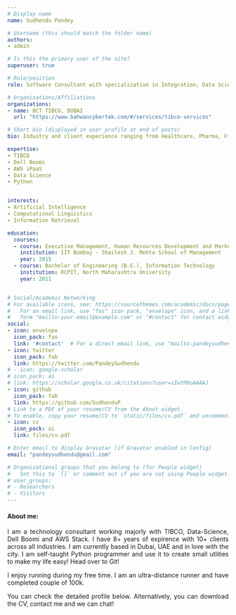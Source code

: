 ```yaml
---
# Display name
name: Sudhendu Pandey

# Username (this should match the folder name)
authors:
- admin

# Is this the primary user of the site?
superuser: true

# Role/position
role: Software Consultant with specialization in Integration, Data Science and Python Programming

# Organizations/Affiliations
organizations:
- name: BCT TIBCO, DUBAI
  url: "https://www.bahwancybertek.com/#/services/tibco-services"

# Short bio (displayed in user profile at end of posts)
bio: Industry and client experience ranging from Healthcare, Pharma, Finance, Technology & Manufacturing domain.

expertise:
- TIBCO
- Dell Boomi
- AWS iPaaS
- Data Science
- Python


interests:
- Artificial Intelligence
- Computational Linguistics
- Information Retrieval

education:
  courses:
  - course: Executive Management, Human Resources Development and Marketing
    institution: IIT Bombay - Shailesh J. Mehta School of Management
    year: 2015
  - course: Bachelor of Engineering (B.E.), Information Technology
    institution: RCPIT, North Maharashtra University
    year: 2011


# Social/Academic Networking
# For available icons, see: https://sourcethemes.com/academic/docs/page-builder/#icons
#   For an email link, use "fas" icon pack, "envelope" icon, and a link in the
#   form "mailto:your-email@example.com" or "#contact" for contact widget.
social:
- icon: envelope
  icon_pack: fas
  link: '#contact'  # For a direct email link, use "mailto:pandeysudhendu@gmail.com".
- icon: twitter
  icon_pack: fab
  link: https://twitter.com/PandeySudhendu
# - icon: google-scholar
# icon_pack: ai
# link: https://scholar.google.co.uk/citations?user=sIwtMXoAAAAJ
- icon: github
  icon_pack: fab
  link: https://github.com/SudhenduP
# Link to a PDF of your resume/CV from the About widget.
# To enable, copy your resume/CV to `static/files/cv.pdf` and uncomment the lines below.
- icon: cv
  icon_pack: ai
  link: files/cv.pdf

# Enter email to display Gravatar (if Gravatar enabled in Config)
email: "pandeysudhendu@gmail.com"

# Organizational groups that you belong to (for People widget)
#   Set this to `[]` or comment out if you are not using People widget.
# user_groups:
# - Researchers
# - Visitors
---
```


#### About me:
<div style="text-align: justify">

I am a technology consultant working majorly with TIBCO, Data-Science, Dell Boomi and AWS Stack. I have 8+ years of expirence with 10+ clients across all industries. 
I am currently based in Dubai, UAE and in love with the city. I am self-taught Python programmer and use it to create small utlities to make my life easy!
Head over to Git!

I enjoy running during my free time. I am an ultra-distance runner and have completed couple of 100k.

You can check the detailed profile below. Alternatively, you can download the CV, contact me and we can chat!

</div>